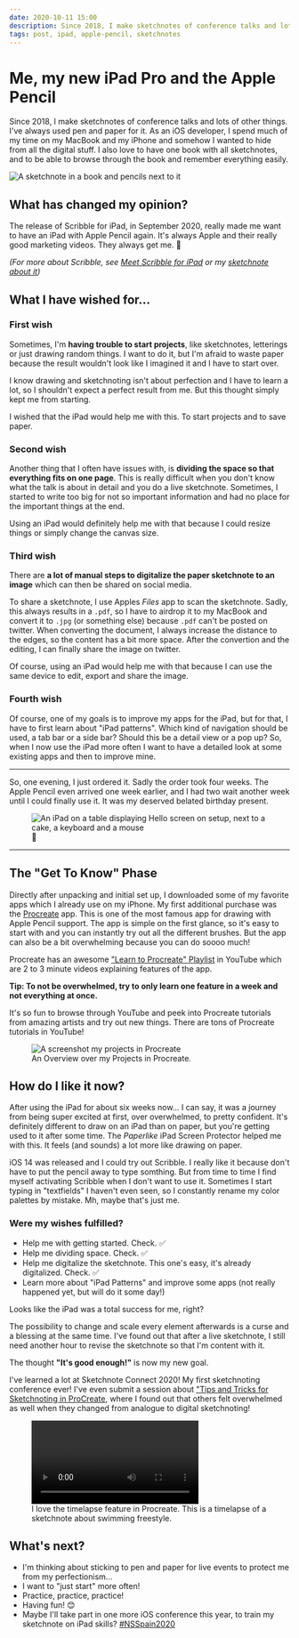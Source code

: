 ```yaml
---
date: 2020-10-11 15:00
description: Since 2018, I make sketchnotes of conference talks and lots of other things. I've always used pen and paper for it. As an iOS developer, I spend much of my time on my MacBook and my iPhone and somehow I wanted to hide from all the digital stuff. I also love to have one book with all sketchnotes, and to be able to browse through the book and remember everything easily.
tags: post, ipad, apple-pencil, sketchnotes
---
```


# Me, my new iPad Pro and the Apple Pencil

Since 2018, I make sketchnotes of conference talks and lots of other things. I've always used pen and paper for it. As an iOS developer, I spend much of my time on my MacBook and my iPhone and somehow I wanted to hide from all the digital stuff. I also love to have one book with all sketchnotes, and to be able to browse through the book and remember everything easily.

<img src="../../images/ipad-and-apple-pencil/header.jpg" alt="A sketchnote in a book and pencils next to it" />

## What has changed my opinion?

The release of Scribble for iPad, in September 2020, really made me want to have an iPad with Apple Pencil again. It's always Apple and their really good marketing videos. They always get me. 🙈

_(For more about Scribble, see [Meet Scribble for iPad](https://developer.apple.com/videos/play/wwdc2020/10106/) or my [sketchnote about it](https://fbernutz.github.io/sketchnotes/wwdc20-meet-scribble-for-ipad/))_

## What I have wished for...

### First wish

Sometimes, I'm **having trouble to start projects**, like sketchnotes, letterings or just drawing random things. I want to do it, but I'm afraid to waste paper because the result wouldn't look like I imagined it and I have to start over.

I know drawing and sketchnoting isn't about perfection and I have to learn a lot, so I shouldn't expect a perfect result from me. But this thought simply kept me from starting.

I wished that the iPad would help me with this. To start projects and to save paper.

### Second wish

Another thing that I often have issues with, is **dividing the space so that everything fits on one page**. This is really difficult when you don't know what the talk is about in detail and you do a live sketchnote. Sometimes, I started to write too big for not so important information and had no place for the important things at the end.

Using an iPad would definitely help me with that because I could resize things or simply change the canvas size.

### Third wish

There are **a lot of manual steps to digitalize the paper sketchnote to an image** which can then be shared on social media.

To share a sketchnote, I use Apples _Files_ app to scan the sketchnote. Sadly, this always results in a `.pdf`, so I have to airdrop it to my MacBook and convert it to `.jpg` (or something else) because `.pdf` can't be posted on twitter. When converting the document, I always increase the distance to the edges, so the content has a bit more space. After the convertion and the editing, I can finally share the image on twitter.

Of course, using an iPad would help me with that because I can use the same device to edit, export and share the image.

### Fourth wish

Of course, one of my goals is to improve my apps for the iPad, but for that, I have to first learn about "iPad patterns". Which kind of navigation should be used, a tab bar or a side bar? Should this be a detail view or a pop up? So, when I now use the iPad more often I want to have a detailed look at some existing apps and then to improve mine.

---

So, one evening, I just ordered it. Sadly the order took four weeks. The Apple Pencil even arrived one week earlier, and I had two wait another week until I could finally use it. It was my deserved belated birthday present.

<figure>
    <img src="../../images/ipad-and-apple-pencil/ipad-welcome.jpg" alt="An iPad on a table displaying Hello screen on setup, next to a cake, a keyboard and a mouse" />
    <figcaption>👋</figcaption>
</figure>

---

## The "Get To Know" Phase

Directly after unpacking and initial set up, I downloaded some of my favorite apps which I already use on my iPhone. My first additional purchase was the [Procreate](https://apps.apple.com/de/app/procreate/id425073498) app. This is one of the most famous app for drawing with Apple Pencil support. The app is simple on the first glance, so it's easy to start with and you can instantly try out all the different brushes. But the app can also be a bit overwhelming because you can do soooo much!

Procreate has an awesome ["Learn to Procreate" Playlist](https://www.youtube.com/playlist?list=PLlpSQCrjuGkoZHyUyO3cNEMyYPNkF0Hne) in YouTube which are 2 to 3 minute videos explaining features of the app.

**Tip: To not be overwhelmed, try to only learn one feature in a week and not everything at once.**

It's so fun to browse through YouTube and peek into Procreate tutorials from amazing artists and try out new things. There are tons of Procreate tutorials in YouTube!

<figure>
    <img src="../../images/ipad-and-apple-pencil/procreate-overview.jpg" alt="A screenshot my projects in Procreate" />
    <figcaption>An Overview over my Projects in Procreate.</figcaption>
</figure>

## How do I like it now?

After using the iPad for about six weeks now... I can say, it was a journey from being super excited at first, over overwhelmed, to pretty confident. It's definitely different to draw on an iPad than on paper, but you're getting used to it after some time. The _Paperlike_ iPad Screen Protector helped me with this. It feels (and sounds) a lot more like drawing on paper.

iOS 14 was released and I could try out Scribble. I really like it because don't have to put the pencil away to type somthing. But from time to time I find myself activating Scribble when I don't want to use it. Sometimes I start typing in "textfields" I haven't even seen, so I constantly rename my color palettes by mistake. Mh, maybe that's just me.

### Were my wishes fulfilled?

- Help me with getting started. Check. ✅
- Help me dividing space. Check. ✅
- Help me digitalize the sketchnote. This one's easy, it's already digitalized. Check. ✅
- Learn more about "iPad Patterns" and improve some apps (not really happened yet, but will do it some day!)

Looks like the iPad was a total success for me, right?

The possibility to change and scale every element afterwards is a curse and a blessing at the same time. I've found out that after a live sketchnote, I still need another hour to revise the sketchnote so that I'm content with it.

The thought **"It's good enough!"** is now my new goal.

I've learned a lot at Sketchnote Connect 2020! My first sketchnoting conference ever! I've even submit a session about ["Tips and Tricks for Sketchnoting in ProCreate](https://fbernutz.github.io/sketchnotes/snconnect20-tips-and-tricks-for-sketchnoting-in-procreate/), where I found out that others felt overwhelmed as well when they changed from analogue to digital sketchnoting!

<figure>
    <video controls autoplay>
  <source src="../../images/ipad-and-apple-pencil/kraulkurs.mp4" type="video/mp4"></video>
    <figcaption>I love the timelapse feature in Procreate. This is a timelapse of a sketchnote about swimming freestyle.</figcaption>
</figure>

## What's next?

- I'm thinking about sticking to pen and paper for live events to protect me from my perfectionism...
- I want to "just start" more often!
- Practice, practice, practice!
- Having fun! 😊
- Maybe I'll take part in one more iOS conference this year, to train my sketchnote on iPad skills? [#NSSpain2020](https://remote.nsspain.com/)
